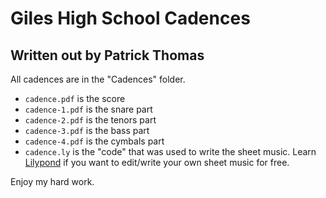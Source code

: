 # Giles High School Cadences
## Written out by Patrick Thomas

All cadences are in the "Cadences" folder.  

-	`cadence.pdf` is the score
-	`cadence-1.pdf` is the snare part
-	`cadence-2.pdf` is the tenors part
-	`cadence-3.pdf` is the bass part
-	`cadence-4.pdf` is the cymbals part
-	`cadence.ly` is the "code" that was used to write the sheet music. Learn [Lilypond](http://lmgtfy.com/?q=Lilypond) if you want to edit/write your own sheet music for free.

Enjoy my hard work.
